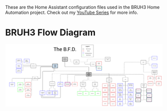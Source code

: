 These are the Home Assistant configuration files used in the BRUH3 Home Automation project. Check out my [YouTube Series](https://www.youtube.com/playlist?list=PLgtGAtCt_hGTc_GAEmMhQ_XVs80mZoBIG) for more info.

# BRUH3 Flow Diagram 
![BFD](www/BFDv2.png)

